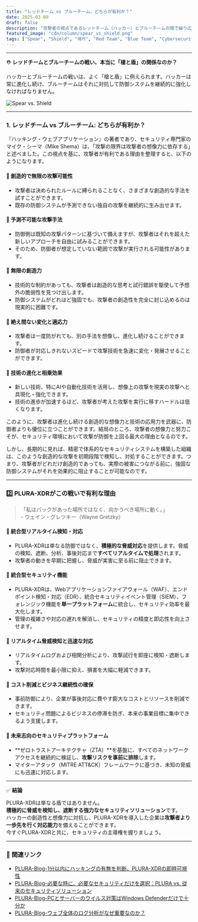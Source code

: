 ```yaml
---
title: "レッドチーム vs ブルーチーム、どちらが有利か？"
date: 2025-03-09
draft: false
description: "攻撃者の視点であるレッドチーム（ハッカー）とブルーチームの間で繰り広げられる『槍と盾の戦い』の中で、PLURA-XDRの必要性と強力なセキュリティの役割について探ります。"
featured_image: "cdn/column/spear_vs_shield.png"
tags: ["Spear", "Shield", "해커", "Red Team", "Blue Team", "Cybersecurity", "PLURA-XDR"]
---
```



---
⛑️ **レッドチームとブルーチームの戦い、本当に「槍と盾」の関係なのか？**

ハッカーとブルーチームの戦いは、よく「槍と盾」に例えられます。ハッカーは常に進化し続け、ブルーチームはそれに対抗して防御システムを継続的に強化しなければなりません。

<!--more-->
![Spear vs. Shield](https://blog.plura.io/cdn/column/spear_vs_shield.png)

---

### 1. **レッドチーム vs ブルーチーム: どちらが有利か？**

『ハッキング・ウェブアプリケーション』の著者であり、セキュリティ専門家のマイク・シーマ（Mike Shema）は、「攻撃の限界は攻撃者の想像力に依存する」と述べました。この視点を基に、攻撃者が有利である理由を整理すると、以下のようになります。

#### 🔸 **創造的で無限の攻撃可能性**
- 攻撃者は決められたルールに縛られることなく、さまざまな創造的な手法を試すことができます。
- 既存の防御システムが予測できない独自の攻撃を継続的に生み出せます。

#### 🔸 **予測不可能な攻撃手法**
- 防御側は既知の攻撃パターンに基づいて備えますが、攻撃者はそれを超えた新しいアプローチを自由に試みることができます。
- そのため、防御者が想定していない範囲で攻撃が実行される可能性があります。

#### 🔸 **無限の創造力**
- 技術的な制約があっても、攻撃者は創造的な思考と試行錯誤を駆使して予想外の脆弱性を見つけ出します。
- 防御システムがどれほど強固でも、攻撃者の創造性を完全に封じ込めるのは現実的に困難です。

#### 🔸 **絶え間ない変化と適応力**
- 攻撃者は一度防がれても、別の手法を想像し、進化し続けることができます。
- 防御者が対応しきれないスピードで攻撃技術を急速に変化・発展させることができます。

#### 🔸 **技術の進化と相乗効果**
- 新しい技術、特にAIや自動化技術を活用し、想像上の攻撃を現実の攻撃へと具現化・強化できます。
- 技術の進歩が加速するほど、攻撃者が考えた攻撃を実行に移すハードルは低くなります。

このように、攻撃者は進化し続ける創造的な想像力と技術の応用力を武器に、防御者よりも優位に立つことができます。結局のところ、攻撃者の想像力と努力こそが、セキュリティ環境において攻撃が防御を上回る最大の理由となるのです。

しかし、長期的に見れば、精密で体系的なセキュリティシステムを構築した組織は、このような創造的な攻撃を初期段階で検知し、対処することができます。つまり、攻撃者がどれだけ創造的であっても、実際の被害につながる前に、強固な防御システムがそれを効果的に阻止することが可能なのです。

---

### 2️⃣ **PLURA-XDRがこの戦いで有利な理由**

> 「私はパックがあった場所ではなく、向かうべき場所に動く。」  
> \- ウェイン・グレツキー（Wayne Gretzky）

#### 🔹 **統合型リアルタイム検知・対応**
- PLURA-XDRは単なる防御ではなく、**積極的な脅威対応**を提供します。脅威の検知、遮断、分析、事後対応まで**すべてリアルタイムで処理**されます。
- 攻撃者の動きを早期に把握し、脅威が実害に至る前に阻止できます。

#### 🔹 **統合型セキュリティ機能**
- PLURA-XDRは、Webアプリケーションファイアウォール（WAF）、エンドポイント検知・対応（EDR）、統合セキュリティイベント管理（SIEM）、フォレンジック機能を**単一プラットフォーム**に統合し、セキュリティ効率を最大化します。
- 管理の複雑さや対応の遅れを解消し、セキュリティの精度と即応性を向上させます。

#### 🔹 **リアルタイム脅威検知と迅速な対応**
- リアルタイムログおよび相関分析により、攻撃試行を即座に検知・遮断します。
- 攻撃対応時間を最小限に抑え、損害を大幅に軽減できます。

#### 🔹 **コスト削減とビジネス継続性の確保**
- 事前防御により、企業が事後対応に費やす膨大なコストとリソースを削減できます。
- セキュリティ問題によるビジネスの停滞を防ぎ、本来の事業目標に集中できるよう支援します。

#### 🔹 **未来志向のセキュリティプラットフォーム**
- **ゼロトラストアーキテクチャ（ZTA）**を基盤に、すべてのネットワークアクセスを継続的に検証し、**攻撃リスクを事前に排除**します。
- マイターアタック（MITRE ATT&CK）フレームワークに基づき、未知の脅威にも迅速に対応します。

---

✅ **結論**  

PLURA-XDRは単なる盾ではありません。  
**積極的に脅威を検知し、遮断する強力なセキュリティソリューション**です。  
ハッカーの創造性と想像力に対抗し、PLURA-XDRを導入した企業は**攻撃者より一歩先を行く対応能力**を備えることができます。  
今すぐPLURA-XDRと共に、セキュリティの主導権を握りましょう。

---

### 📖 **関連リンク**  
- [PLURA-Blog-1分以内にハッキングの有無を判断、PLURA-XDRの即時可視性](https://blog.plura.io/ja/respond/1-minute-detection/)
- [PLURA-Blog-必要な時に、必要なセキュリティだけを選択：PLURA vs. 従来のセキュリティソリューション](https://blog.plura.io/ja/column/plura_vs_traditional_security/)
- [PLURA-Blog-PCとサーバーのウイルス対策はWindows Defenderだけで十分か](https://blog.plura.io/ja/column/why-edr-is-necessary/)
- [PLURA-Blog-ウェブ全体のログ分析がなぜ重要なのか？](https://blog.plura.io/ja/respond/very_important_analyze_web_logs/)
